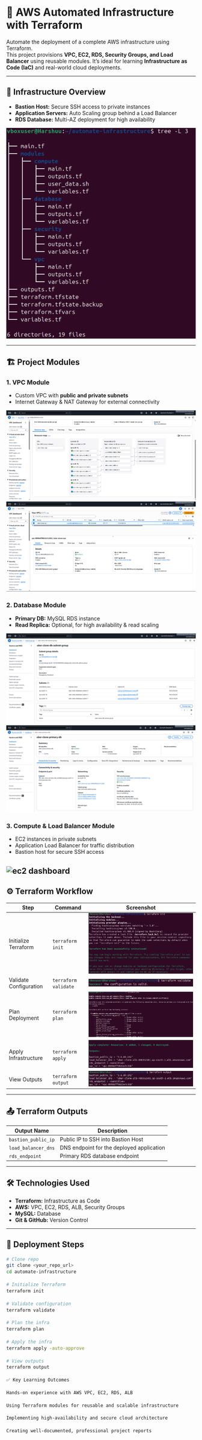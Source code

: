 # 🚀 AWS Automated Infrastructure with Terraform

Automate the deployment of a complete AWS infrastructure using Terraform.  
This project provisions **VPC, EC2, RDS, Security Groups, and Load Balancer** using reusable modules. It’s ideal for learning **Infrastructure as Code (IaC)** and real-world cloud deployments.

---

## 📌 Infrastructure Overview

- **Bastion Host:** Secure SSH access to private instances  
- **Application Servers:** Auto Scaling group behind a Load Balancer  
- **RDS Database:** Multi-AZ deployment for high availability  

![Infrastructure Diagram](screenshots/infrastructure.png)

---

## 🏗️ Project Modules

### 1. VPC Module
- Custom VPC with **public and private subnets**  
- Internet Gateway & NAT Gateway for external connectivity  

![VPC Resource Map](screenshots/vpc_resource_map.png)  
![VPC Dashboard](screenshots/vpc_dashboard.png)

### 2. Database Module
- **Primary DB:** MySQL RDS instance  
- **Read Replica:** Optional, for high availability & read scaling  

![Database Subnet Group](screenshots/database_subnet_group.png)  
![Primary Database](screenshots/database.png)

### 3. Compute & Load Balancer Module
- EC2 instances in private subnets  
- Application Load Balancer for traffic distribution  
- Bastion host for secure SSH access  

![ec2 dashboard](screenshots/ce2_dashboard.png)
---

## ⚙️ Terraform Workflow

| Step                  | Command              | Screenshot                          |
|-----------------------|---------------------|-------------------------------------|
| Initialize Terraform  | `terraform init`     | ![Terraform Init](screenshots/terraform_init.png) |
| Validate Configuration| `terraform validate` | ![Terraform Validate](screenshots/terraform_validate.png) |
| Plan Deployment       | `terraform plan`     | ![Terraform Plan](screenshots/terraform_plan.png) |
| Apply Infrastructure  | `terraform apply`    | ![Terraform Apply](screenshots/terraform_apply.png) |
| View Outputs          | `terraform output`   | ![Terraform Output](screenshots/terraform_output.png) |

---

## 📤 Terraform Outputs

| Output Name         | Description                                |
|---------------------|--------------------------------------------|
| `bastion_public_ip` | Public IP to SSH into Bastion Host         |
| `load_balancer_dns` | DNS endpoint for the deployed application |
| `rds_endpoint`      | Primary RDS database endpoint              |

---

## 🛠️ Technologies Used

- **Terraform:** Infrastructure as Code  
- **AWS:** VPC, EC2, RDS, ALB, Security Groups  
- **MySQL:** Database  
- **Git & GitHub:** Version Control  

---

## 🚀 Deployment Steps

```bash
# Clone repo
git clone <your_repo_url>
cd automate-infrastructure

# Initialize Terraform
terraform init

# Validate configuration
terraform validate

# Plan the infra
terraform plan

# Apply the infra
terraform apply -auto-approve

# View outputs
terraform output

✅ Key Learning Outcomes

Hands-on experience with AWS VPC, EC2, RDS, ALB

Using Terraform modules for reusable and scalable infrastructure

Implementing high-availability and secure cloud architecture

Creating well-documented, professional project reports
